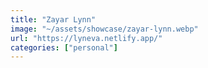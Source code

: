 ```yaml
---
title: "Zayar Lynn"
image: "~/assets/showcase/zayar-lynn.webp"
url: "https://lyneva.netlify.app/"
categories: ["personal"]
---
```

